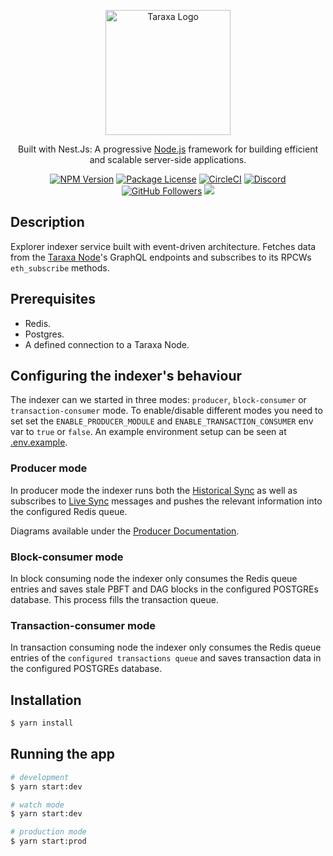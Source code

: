<p align="center">
  <a href="http://taraxa.io/" target="blank"><img src="https://taraxa.io/static/taraxa_io/img/taraxa_logo_transparent_dark_bg.png" width="200" alt="Taraxa Logo" /></a>
</p>

  <p align="center">Built with Nest.Js: A progressive <a href="http://nodejs.org" target="_blank">Node.js</a> framework for building efficient and scalable server-side applications.</p>
    <p align="center">
<a href="https://www.npmjs.com/~taraxa_project" target="_blank"><img src="https://img.shields.io/npm/v/@nestjs/core.svg" alt="NPM Version" /></a>
<a href="https://www.npmjs.com/~taraxa_project" target="_blank"><img src="https://img.shields.io/npm/l/@nestjs/core.svg" alt="Package License" /></a>
<a href="https://circleci.com/gh/Taraxa-project/taraxa-platform" target="_blank"><img src="https://img.shields.io/circleci/build/github/Taraxa-project/taraxa-platform/main" alt="CircleCI" /></a>
<a href="https://discord.gg/Sqf9MHD2" target="_blank"><img src="https://img.shields.io/badge/discord-online-brightgreen.svg" alt="Discord"/></a>
<a href="https://github.com/Taraxa-project" target="_blank"><img src="https://img.shields.io/github/followers/Taraxa-project?style=social" alt="GitHub Followers" /></a>
  <a href="https://twitter.com/taraxa_project" target="_blank"><img src="https://img.shields.io/twitter/follow/taraxa_project?style=social"></a>
</p>

## Description

Explorer indexer service built with event-driven architecture. Fetches data from the [Taraxa Node](https://github.com/Taraxa-project/taraxa-node)'s GraphQL endpoints and subscribes to its RPCWs `eth_subscribe` methods.

## Prerequisites

- Redis.
- Postgres.
- A defined connection to a Taraxa Node.

## Configuring the indexer's behaviour

The indexer can we started in three modes: `producer`, `block-consumer` or `transaction-consumer` mode. To enable/disable different modes you need to set set the `ENABLE_PRODUCER_MODULE` and `ENABLE_TRANSACTION_CONSUMER` env var to `true` or `false`. An example environment setup can be seen at [.env.example](./.env.example).

### Producer mode

In producer mode the indexer runs both the [Historical Sync](https://github.com/Taraxa-project/taraxa-platform/blob/4084eb3670ca1bd3b03f5d911d71441961bb7e4b/services/explorer-indexer/src/modules/historical-sync) as well as subscribes to [Live Sync](https://github.com/Taraxa-project/taraxa-platform/blob/4084eb3670ca1bd3b03f5d911d71441961bb7e4b/services/explorer-indexer/src/modules/live-sync) messages and pushes the relevant information into the configured Redis queue.

Diagrams available under the [Producer Documentation](./docs/producer.md).

### Block-consumer mode

In block consuming node the indexer only consumes the Redis queue entries and saves stale PBFT and DAG blocks in the configured POSTGREs database. This process fills the transaction queue.

### Transaction-consumer mode

In transaction consuming node the indexer only consumes the Redis queue entries of the `configured transactions queue` and saves transaction data in the configured POSTGREs database.

## Installation

```bash
$ yarn install
```

## Running the app

```bash
# development
$ yarn start:dev

# watch mode
$ yarn start:dev

# production mode
$ yarn start:prod
```
